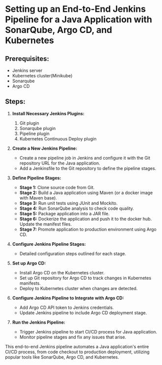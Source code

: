 # Setting up an End-to-End Jenkins Pipeline for a Java Application with SonarQube, Argo CD, and Kubernetes

## Prerequisites:
- Jenkins server
- Kubernetes cluster(Minikube)
- Sonarqube
- Argo CD

## Steps:

1. **Install Necessary Jenkins Plugins:**
   1. Git plugin
   2. Sonarqube plugin
   3. Pipeline plugin
   4. Kubernetes Continuous Deploy plugin

2. **Create a New Jenkins Pipeline:**
   - Create a new pipeline job in Jenkins and configure it with the Git repository URL for the Java application.
   - Add a Jenkinsfile to the Git repository to define the pipeline stages.

3. **Define Pipeline Stages:**
   - **Stage 1:** Clone source code from Git.
   - **Stage 2:** Build a Java application using Maven (or a docker image with Maven base).
   - **Stage 3:** Run unit tests using JUnit and Mockito.
   - **Stage 4:** Run SonarQube analysis to check code quality.
   - **Stage 5:** Package application into a JAR file.
   - **Stage 6:** Dockerize the application and push it to the docker hub. Update the manifest files.
   - **Stage 7:** Promote application to production environment using Argo CD.

4. **Configure Jenkins Pipeline Stages:**
   - Detailed configuration steps outlined for each stage.

5. **Set up Argo CD:**
   - Install Argo CD on the Kubernetes cluster.
   - Set up Git repository for Argo CD to track changes in Kubernetes manifests.
   - Deploy to Kubernetes cluster when changes are detected.

6. **Configure Jenkins Pipeline to Integrate with Argo CD:**
   - Add Argo CD API token to Jenkins credentials.
   - Update Jenkins pipeline to include Argo CD deployment stage.

7. **Run the Jenkins Pipeline:**
   - Trigger Jenkins pipeline to start CI/CD process for Java application.
   - Monitor pipeline stages and fix any issues that arise.

This end-to-end Jenkins pipeline automates a Java application's entire CI/CD process, from code checkout to production deployment, utilizing popular tools like SonarQube, Argo CD, and Kubernetes.
